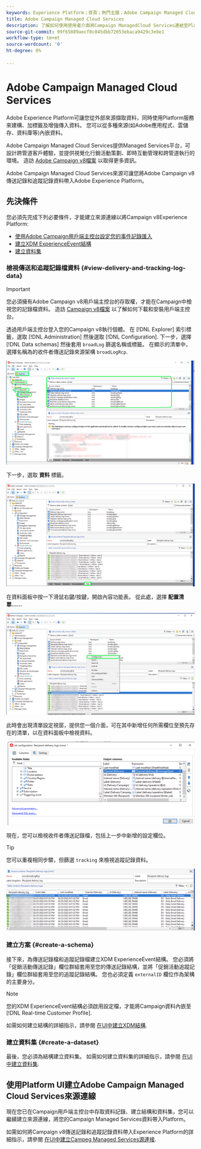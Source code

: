 ```yaml
---
keywords: Experience Platform；首頁；熱門主題；Adobe Campaign Managed Cloud Services；行銷活動；行銷活動托管服務
title: Adobe Campaign Managed Cloud Services
description: 了解如何使用使用者介面將Campaign ManagedCloud Services連結至Platform
source-git-commit: 99f65889aecf8c045dbb72053ebaca9429c3ebe1
workflow-type: tm+mt
source-wordcount: '0'
ht-degree: 0%

---
```


# Adobe Campaign Managed Cloud Services

Adobe Experience Platform可讓您從外部來源擷取資料，同時使用Platform服務來建構、加標籤及增強傳入資料。 您可以從多種來源(如Adobe應用程式、雲儲存、資料庫等)內嵌資料。

Adobe Campaign Managed Cloud Services提供Managed Services平台，可設計跨管道客戶體驗，並提供視覺化行銷活動策劃、即時互動管理和跨管道執行的環境。 造訪 [Adobe Campaign v8檔案](https://experienceleague.adobe.com/docs/campaign/campaign-v8/campaign-home.html?lang=en) 以取得更多資訊。

Adobe Campaign Managed Cloud Services來源可讓您將Adobe Campaign v8傳送記錄和追蹤記錄資料帶入Adobe Experience Platform。

## 先決條件

您必須先完成下列必要條件，才能建立來源連線以將Campaign v8Experience Platform:

* [使用Adobe Campaign用戶端主控台設定您的事件記錄匯入](#view-delivery-and-tracking-log-data)
* [建立XDM ExperienceEvent結構](#create-a-schema)
* [建立資料集](#create-a-dataset)

### 檢視傳送和追蹤記錄檔資料 {#view-delivery-and-tracking-log-data}

>[!IMPORTANT]
>
>您必須擁有Adobe Campaign v8用戶端主控台的存取權，才能在Campaign中檢視您的記錄檔資料。 造訪 [Campaign v8檔案](https://experienceleague.adobe.com/docs/campaign/campaign-v8/deploy/connect.html?lang=en) 以了解如何下載和安裝用戶端主控台。

透過用戶端主控台登入您的Campaign v8執行個體。 在 [!DNL Explorer] 索引標籤，選取 [!DNL Administration] 然後選取 [!DNL Configuration]. 下一步，選擇 [!DNL Data schemas] 然後套用 `broadLog` 篩選名稱或標籤。 在顯示的清單中，選擇名稱為的收件者傳送記錄來源架構 `broadLogRcp`.

![已選取「瀏覽器」索引標籤的Adobe Campaign v8用戶端主控台，管理、設定和資料結構節點已擴充並篩選設為「廣泛」。](./images/campaign/explorer.png)

下一步，選取 **資料** 標籤。

![已選取資料索引標籤的Adobe Campaign v8用戶端主控台。](./images/campaign/data.png)

在資料面板中按一下滑鼠右鍵/按鍵，開啟內容功能表。 從此處，選擇 **配置清單……**

![開啟內容功能表並選取「設定清單」選項的Adobe Campaign v8用戶端主控台。](./images/campaign/configure.png)

此時會出現清單設定視窗，提供您一個介面，可在其中新增任何所需欄位至預先存在的清單，以在資料面板中檢視資料。

![可新增供檢視之收件者傳送記錄檔的設定清單。](./images/campaign/list-configuration.png)

現在，您可以檢視收件者傳送記錄檔，包括上一步中新增的設定欄位。

>[!TIP]
>
>您可以重複相同步驟，但篩選 `tracking` 來檢視追蹤記錄資料。

![收件者傳送記錄檔會顯示其上次修改的名稱、傳送通道、內部傳送名稱及標籤的相關資訊。](./images/campaign/recipient-delivery-logs.png)

### 建立方案 {#create-a-schema}

接下來，為傳送記錄檔和追蹤記錄檔建立XDM ExperienceEvent結構。 您必須將「促銷活動傳送記錄」欄位群組套用至您的傳送記錄結構，並將「促銷活動追蹤記錄」欄位群組套用至您的追蹤記錄結構。 您也必須定義 `externalID` 欄位作為架構的主要身分。

>[!NOTE]
>
>您的XDM ExperienceEvent結構必須啟用設定檔，才能將Campaign資料內嵌至 [!DNL Real-time Customer Profile].

如需如何建立結構的詳細指示，請參閱 [在UI中建立XDM結構](../../../xdm/tutorials/create-schema-ui.md).

### 建立資料集 {#create-a-dataset}

最後，您必須為結構建立資料集。 如需如何建立資料集的詳細指示，請參閱 [在UI中建立資料集](../../../catalog/datasets/user-guide.md).

## 使用Platform UI建立Adobe Campaign Managed Cloud Services來源連線

現在您已在Campaign用戶端主控台中存取資料記錄、建立結構和資料集，您可以繼續建立來源連線，將您的Campaign Managed Services資料帶入Platform。

如需如何將Campaign v8傳送記錄和追蹤記錄資料帶入Experience Platform的詳細指示，請參閱 [在UI中建立Campeg Managed Services源連接](../../tutorials/ui/create/adobe-applications/campaign.md).
